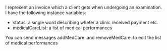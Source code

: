 I represent an invoice which a client gets when undergoing an examination. I have the following instance variables:
- status: a single word describing wheter a clinic received payment etc.
- medicalCareList: a list of medical performances 

You can send messages addMedCare: and removeMedCare: to edit the list of medical performances